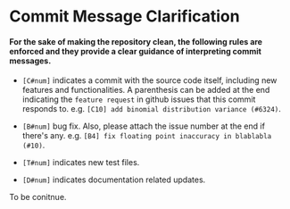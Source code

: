 # Commit Message Clarification
#### For the sake of making the repository clean, the following rules are enforced and they provide a clear guidance of interpreting commit messages.

- `[C#num]` indicates a commit with the source code itself, including new features and functionalities. A parenthesis can be added at the end indicating the `feature request` in github issues that this commit responds to. e.g. `[C10] add binomial distribution variance (#6324)`.

- `[B#num]` bug fix. Also, please attach the issue number at the end if there's any. e.g. `[B4] fix floating point inaccuracy in blablabla (#10)`.

- `[T#num]` indicates new test files. 

- `[D#num]` indicates documentation related updates.

To be conitnue.